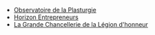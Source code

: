 * [Observatoire de la Plasturgie](http://www.observatoire-plasturgie.com/)
* [Horizon Entrepreneurs](http://blog.horizonentrepreneurs.fr/)
* [La Grande Chancellerie de la Légion d'honneur](http://www.legiondhonneur.fr/fr)
